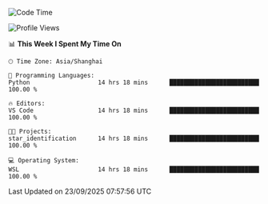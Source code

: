 <!--START_SECTION:waka-->
![Code Time](http://img.shields.io/badge/Code%20Time-3%2C127%20hrs%2039%20mins-blue)

![Profile Views](http://img.shields.io/badge/Profile%20Views-10-blue)

📊 **This Week I Spent My Time On** 

```text
🕑︎ Time Zone: Asia/Shanghai

💬 Programming Languages: 
Python                   14 hrs 18 mins      █████████████████████████   100.00 % 

🔥 Editors: 
VS Code                  14 hrs 18 mins      █████████████████████████   100.00 % 

🐱‍💻 Projects: 
star_identification      14 hrs 18 mins      █████████████████████████   100.00 % 

💻 Operating System: 
WSL                      14 hrs 18 mins      █████████████████████████   100.00 % 
```


 Last Updated on 23/09/2025 07:57:56 UTC
<!--END_SECTION:waka-->